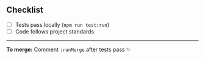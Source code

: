 ## Checklist

- [ ] Tests pass locally (`npm run test:run`)
- [ ] Code follows project standards

---

**To merge:** Comment `:runMerge` after tests pass ✨
